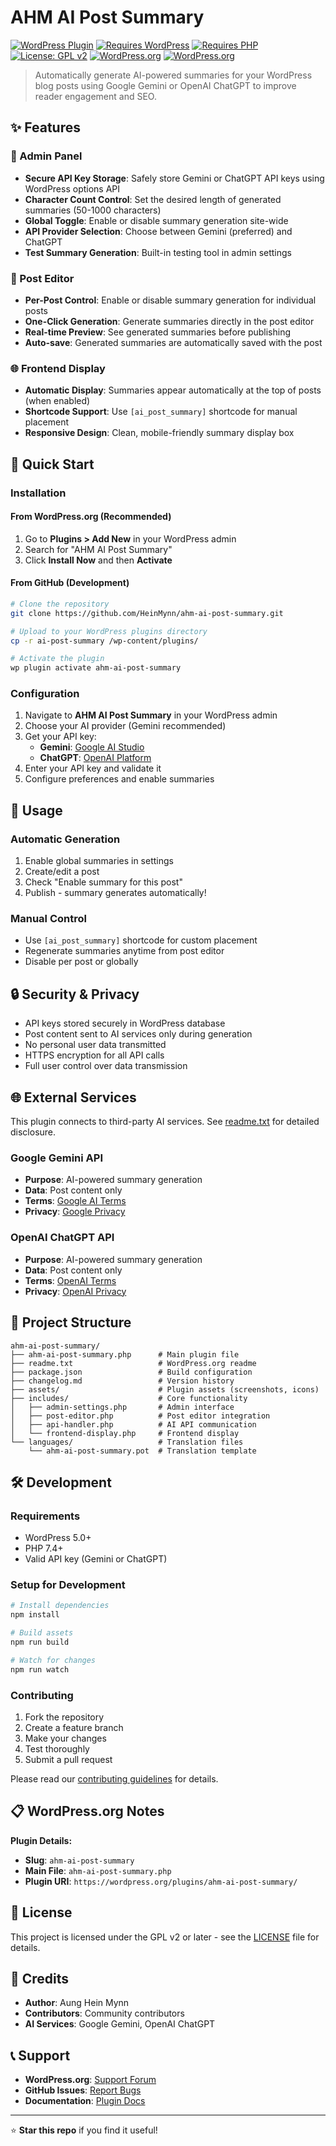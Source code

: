 # AHM AI Post Summary

[![WordPress Plugin](https://img.shields.io/badge/WordPress-Plugin-blue.svg)](https://wordpress.org/plugins/ahm-ai-post-summary/)
[![Requires WordPress](https://img.shields.io/badge/WordPress-5.0+-blue.svg)](https://wordpress.org/)
[![Requires PHP](https://img.shields.io/badge/PHP-7.4+-blue.svg)](https://php.net/)
[![License: GPL v2](https://img.shields.io/badge/License-GPL%20v2-blue.svg)](https://www.gnu.org/licenses/gpl-2.0.html)
[![WordPress.org](https://img.shields.io/wordpress/plugin/v/ahm-ai-post-summary.svg)](https://wordpress.org/plugins/ahm-ai-post-summary/)
[![WordPress.org](https://img.shields.io/wordpress/plugin/dt/ahm-ai-post-summary.svg)](https://wordpress.org/plugins/ahm-ai-post-summary/)

> Automatically generate AI-powered summaries for your WordPress blog posts using Google Gemini or OpenAI ChatGPT to improve reader engagement and SEO.

## ✨ Features

### 🔧 Admin Panel

- **Secure API Key Storage**: Safely store Gemini or ChatGPT API keys using WordPress options API
- **Character Count Control**: Set the desired length of generated summaries (50-1000 characters)
- **Global Toggle**: Enable or disable summary generation site-wide
- **API Provider Selection**: Choose between Gemini (preferred) and ChatGPT
- **Test Summary Generation**: Built-in testing tool in admin settings

### 📝 Post Editor

- **Per-Post Control**: Enable or disable summary generation for individual posts
- **One-Click Generation**: Generate summaries directly in the post editor
- **Real-time Preview**: See generated summaries before publishing
- **Auto-save**: Generated summaries are automatically saved with the post

### 🌐 Frontend Display

- **Automatic Display**: Summaries appear automatically at the top of posts (when enabled)
- **Shortcode Support**: Use `[ai_post_summary]` shortcode for manual placement
- **Responsive Design**: Clean, mobile-friendly summary display box

## 🚀 Quick Start

### Installation

#### From WordPress.org (Recommended)

1. Go to **Plugins > Add New** in your WordPress admin
2. Search for "AHM AI Post Summary"
3. Click **Install Now** and then **Activate**

#### From GitHub (Development)

```bash
# Clone the repository
git clone https://github.com/HeinMynn/ahm-ai-post-summary.git

# Upload to your WordPress plugins directory
cp -r ai-post-summary /wp-content/plugins/

# Activate the plugin
wp plugin activate ahm-ai-post-summary
```

### Configuration

1. Navigate to **AHM AI Post Summary** in your WordPress admin
2. Choose your AI provider (Gemini recommended)
3. Get your API key:
   - **Gemini**: [Google AI Studio](https://aistudio.google.com/app/apikey)
   - **ChatGPT**: [OpenAI Platform](https://platform.openai.com/api-keys)
4. Enter your API key and validate it
5. Configure preferences and enable summaries

## 📖 Usage

### Automatic Generation

1. Enable global summaries in settings
2. Create/edit a post
3. Check "Enable summary for this post"
4. Publish - summary generates automatically!

### Manual Control

- Use `[ai_post_summary]` shortcode for custom placement
- Regenerate summaries anytime from post editor
- Disable per post or globally

## 🔒 Security & Privacy

- API keys stored securely in WordPress database
- Post content sent to AI services only during generation
- No personal user data transmitted
- HTTPS encryption for all API calls
- Full user control over data transmission

## 🌐 External Services

This plugin connects to third-party AI services. See [readme.txt](readme.txt) for detailed disclosure.

### Google Gemini API

- **Purpose**: AI-powered summary generation
- **Data**: Post content only
- **Terms**: [Google AI Terms](https://developers.generativeai.google/terms)
- **Privacy**: [Google Privacy](https://policies.google.com/privacy)

### OpenAI ChatGPT API

- **Purpose**: AI-powered summary generation
- **Data**: Post content only
- **Terms**: [OpenAI Terms](https://openai.com/terms/)
- **Privacy**: [OpenAI Privacy](https://openai.com/privacy/)

## 📁 Project Structure

```
ahm-ai-post-summary/
├── ahm-ai-post-summary.php      # Main plugin file
├── readme.txt                   # WordPress.org readme
├── package.json                 # Build configuration
├── changelog.md                 # Version history
├── assets/                      # Plugin assets (screenshots, icons)
├── includes/                    # Core functionality
│   ├── admin-settings.php       # Admin interface
│   ├── post-editor.php          # Post editor integration
│   ├── api-handler.php          # AI API communication
│   └── frontend-display.php     # Frontend display
└── languages/                   # Translation files
    └── ahm-ai-post-summary.pot  # Translation template
```

## 🛠️ Development

### Requirements

- WordPress 5.0+
- PHP 7.4+
- Valid API key (Gemini or ChatGPT)

### Setup for Development

```bash
# Install dependencies
npm install

# Build assets
npm run build

# Watch for changes
npm run watch
```

### Contributing

1. Fork the repository
2. Create a feature branch
3. Make your changes
4. Test thoroughly
5. Submit a pull request

Please read our [contributing guidelines](CONTRIBUTING.md) for details.

## 📋 WordPress.org Notes

**Plugin Details:**

- **Slug**: `ahm-ai-post-summary`
- **Main File**: `ahm-ai-post-summary.php`
- **Plugin URI**: `https://wordpress.org/plugins/ahm-ai-post-summary/`

## 📜 License

This project is licensed under the GPL v2 or later - see the [LICENSE](LICENSE) file for details.

## 🙏 Credits

- **Author**: Aung Hein Mynn
- **Contributors**: Community contributors
- **AI Services**: Google Gemini, OpenAI ChatGPT

## 📞 Support

- **WordPress.org**: [Support Forum](https://wordpress.org/support/plugin/ahm-ai-post-summary/)
- **GitHub Issues**: [Report Bugs](https://github.com/HeinMynn/ahm-ai-post-summary/issues)
- **Documentation**: [Plugin Docs](https://github.com/HeinMynn/ahm-ai-post-summary/wiki)

---

⭐ **Star this repo** if you find it useful!
